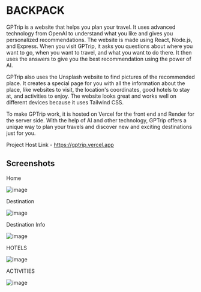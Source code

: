 # BACKPACK

GPTrip is a website that helps you plan your travel. It uses advanced technology from OpenAI to understand what you like and gives you personalized recommendations. The website is made using React, Node.js, and Express. When you visit GPTrip, it asks you questions about where you want to go, when you want to travel, and what you want to do there. It then uses the answers to give you the best recommendation using the power of AI.

GPTrip also uses the Unsplash website to find pictures of the recommended place. It creates a special page for you with all the information about the place, like websites to visit, the location's coordinates, good hotels to stay at, and activities to enjoy. The website looks great and works well on different devices because it uses Tailwind CSS.

To make GPTrip work, it is hosted on Vercel for the front end and Render for the server side. With the help of AI and other technology, GPTrip offers a unique way to plan your travels and discover new and exciting destinations just for you.

Project Host Link - https://gptrip.vercel.app

## Screenshots 

Home  

![image](https://github.com/borgekiran/BACKPACK/assets/78689154/f7bf8c1e-3895-4439-b706-0b51fe866642)

Destination 

![image](https://github.com/borgekiran/BACKPACK/assets/78689154/257101d6-fa91-4ece-99e1-546af7ad286a)


Destination Info

![image](https://github.com/borgekiran/BACKPACK/assets/78689154/273f6092-7cf1-4c49-a022-80f417817b5e)


HOTELS

![image](https://github.com/borgekiran/BACKPACK/assets/78689154/452b8c0f-2aa6-4121-b3b7-d4261693c3c8)

ACTIVITIES 

![image](https://github.com/borgekiran/BACKPACK/assets/78689154/e5ba5603-68a7-4a60-8c2f-d032e8a488c2)



